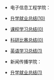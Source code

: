 - 电子信息工程学院：
- [升学就业总结(10)](升学就业/电子信息工程学院/README.md)
- [课程学习总结(0)](课程学习/电子信息工程学院/README.md)
- [科研比赛总结(0)](科研比赛/电子信息工程学院/README.md)
- [英语学习总结(1)](英语学习/README.md)

- 新闻传播学院：
- [升学就业总结(1)](升学就业/新闻传播学院/README.md)